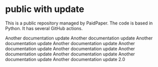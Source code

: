 # public with update

This is a public repository managed by PaidPaper. The code is based in Python. It has several GitHub actions.

Another documentation update
Another documentation update
Another documentation update
Another documentation update
Another documentation update
Another documentation update
Another documentation update
Another documentation update
Another documentation update
Another documentation update 2.0
